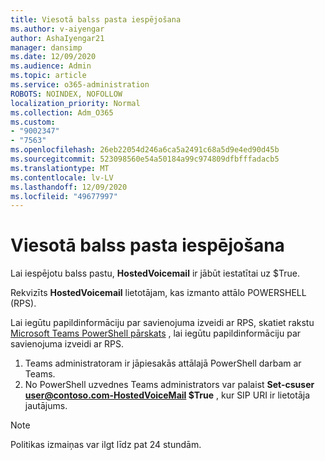 ```yaml
---
title: Viesotā balss pasta iespējošana
ms.author: v-aiyengar
author: AshaIyengar21
manager: dansimp
ms.date: 12/09/2020
ms.audience: Admin
ms.topic: article
ms.service: o365-administration
ROBOTS: NOINDEX, NOFOLLOW
localization_priority: Normal
ms.collection: Adm_O365
ms.custom:
- "9002347"
- "7563"
ms.openlocfilehash: 26eb22054d246a6ca5a2491c68a5d9e4ed90d45b
ms.sourcegitcommit: 523098560e54a50184a99c974809dfbfffadacb5
ms.translationtype: MT
ms.contentlocale: lv-LV
ms.lasthandoff: 12/09/2020
ms.locfileid: "49677997"
---
```

# <a name="how-to-enable-hosted-voicemail"></a>Viesotā balss pasta iespējošana

Lai iespējotu balss pastu, **HostedVoicemail** ir jābūt iestatītai uz $True.

Rekvizīts **HostedVoicemail** lietotājam, kas izmanto attālo POWERSHELL (RPS).

Lai iegūtu papildinformāciju par savienojuma izveidi ar RPS, skatiet rakstu [Microsoft Teams PowerShell pārskats](https://docs.microsoft.com/microsoftteams/teams-powershell-overview) , lai iegūtu papildinformāciju par savienojuma izveidi ar RPS.

1. Teams administratoram ir jāpiesakās attālajā PowerShell darbam ar Teams.
1. No PowerShell uzvednes Teams administrators var palaist **Set-csuser user@contoso.com-HostedVoiceMail $True** , kur SIP URI ir lietotāja jautājums.

> [!NOTE]
> Politikas izmaiņas var ilgt līdz pat 24 stundām.